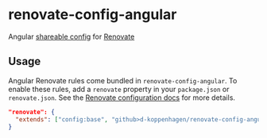# renovate-config-angular

Angular [shareable config](https://docs.renovatebot.com/config-presets/) for [Renovate](http://renovatebot.com/)

## Usage
Angular Renovate rules come bundled in `renovate-config-angular`.
To enable these rules, add a `renovate` property in your `package.json` or `renovate.json`.
See the [Renovate configuration docs](https://docs.renovatebot.com/configuration-options/) for more details.

```json
"renovate": {
  "extends": ["config:base", "github>d-koppenhagen/renovate-config-angular"]
}
```

